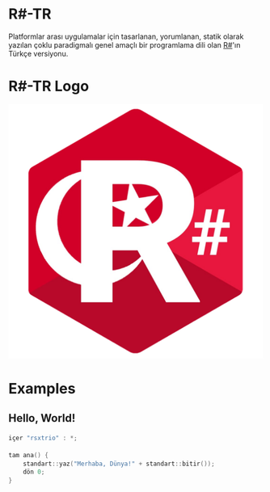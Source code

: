 # R#-TR
Platformlar arası uygulamalar için tasarlanan, yorumlanan, statik olarak yazılan çoklu paradigmalı genel amaçlı bir programlama dili olan [R#](https://github.com/Aermoss/RSX)'ın Türkçe versiyonu.

# R#-TR Logo
![R# Logo](rsxtr/logo.png)

# Examples
## Hello, World!
```c++
içer "rsxtrio" : *;

tam ana() {
    standart::yaz("Merhaba, Dünya!" + standart::bitir());
    dön 0;
}
```